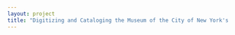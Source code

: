 ```yaml
--- 
layout: project 
title: "Digitizing and Cataloging the Museum of the City of New York's Pamphlet Collection" 
---
```



